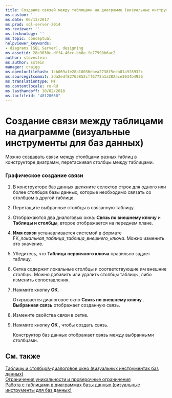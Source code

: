 ```yaml
---
title: Создание связей между таблицами на диаграмме (визуальные инструменты баз данных) | Документация Майкрософт
ms.custom: ''
ms.date: 06/13/2017
ms.prod: sql-server-2014
ms.reviewer: ''
ms.technology: ''
ms.topic: conceptual
helpviewer_keywords:
- diagrams [SQL Server], designing
ms.assetid: 28e9630c-dff4-46cc-bb0e-fe77998b6ac2
author: stevestein
ms.author: sstein
manager: craigg
ms.openlocfilehash: 1cb069a1e28a10036ebea2738f5eea81a9f8932c
ms.sourcegitcommit: 3da2edf82763852cff6772a1a282ace3034b4936
ms.translationtype: MT
ms.contentlocale: ru-RU
ms.lasthandoff: 10/02/2018
ms.locfileid: "48128650"
---
```

# <a name="create-relationships-between-tables-on-a-diagram-visual-database-tools"></a>Создание связи между таблицами на диаграмме (визуальные инструменты для баз данных)
  Можно создавать связи между столбцами разных таблиц в конструкторе диаграмм, перетаскивая столбцы между таблицами.  
  
### <a name="to-create-a-relationship-graphically"></a>Графическое создание связи  
  
1.  В конструкторе баз данных щелкните селектор строк для одного или более столбцов базы данных, которые необходимо связать со столбцом в другой таблице.  
  
2.  Перетащите выбранные столбцы в связанную таблицу.  
  
3.  Отображаются два диалоговых окна: **Связь по внешнему ключу** и **Таблицы и столбцы**, второе отображается на переднем плане.  
  
4.  **Имя связи** устанавливается системой в формате FK_*локальная_таблица*_*таблица_внешнего_ключа*. Можно изменить это значение.  
  
5.  Убедитесь, что **Таблица первичного ключа** правильно задает таблицу.  
  
6.  Сетка содержит локальные столбцы и соответствующие им внешние столбцы. Можно добавить или удалить столбцы таблицы, либо изменить сопоставления.  
  
7.  Нажмите кнопку **ОК**.  
  
     Открывается диалоговое окно **Связь по внешнему ключу** . **Выбранная связь** отображает созданную связь.  
  
8.  Измените свойства связи в сетке.  
  
9. Нажмите кнопку **OК** , чтобы создать связь.  
  
     Конструктор баз данных отображает связь между выбранными столбцами.  
  
## <a name="see-also"></a>См. также  
 [Таблицы и столбцов-диалоговое окно &#40;визуальных инструментах баз данных&#41;](visual-database-tools.md)   
 [Ограничения уникальности и проверочные ограничения](../../relational-databases/tables/unique-constraints-and-check-constraints.md)   
 [Работа с таблицами в диаграммах базы данных (визуальные инструменты для баз данных)](work-with-tables-in-database-diagram-visual-database-tools.md)  
  
  
